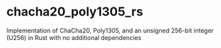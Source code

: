 # chacha20_poly1305_rs
Implementation of ChaCha20, Poly1305, and an unsigned 256-bit integer (U256) in Rust with no additional dependencies
